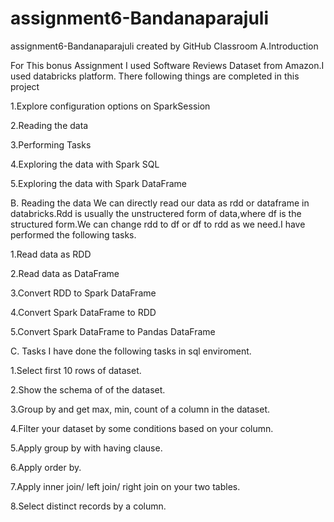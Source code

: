 # assignment6-Bandanaparajuli
assignment6-Bandanaparajuli created by GitHub Classroom
A.Introduction

For This bonus Assignment I used Software Reviews Dataset from Amazon.I used databricks platform.
There following things are completed in this project

1.Explore configuration options on SparkSession

2.Reading the data

3.Performing Tasks

4.Exploring the data with Spark SQL

5.Exploring the data with Spark DataFrame


B. Reading the data
We can directly read our data as rdd or dataframe in databricks.Rdd is usually the unstructered form of data,where df is the structured
form.We can change rdd to df or df to rdd as we need.I have performed the following tasks.

1.Read data as RDD

2.Read data as DataFrame

3.Convert RDD to Spark DataFrame

4.Convert Spark DataFrame to RDD

5.Convert Spark DataFrame to Pandas DataFrame

C. Tasks
I have done the following tasks in sql enviroment.

1.Select first 10 rows of dataset.

2.Show the schema of of the dataset.

3.Group by and get max, min, count of a column in the dataset.

4.Filter your dataset by some conditions based on your column.

5.Apply group by with having clause.

6.Apply order by.

7.Apply inner join/ left join/ right join on your two tables.

8.Select distinct records by a column.


